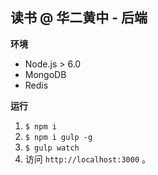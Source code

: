 **读书 @ 华二黄中 - 后端**
-
**环境**
- Node.js > 6.0
- MongoDB
- Redis

**运行**
1. `$ npm i`
2. `$ npm i gulp -g`
3. `$ gulp watch`
4. 访问 `http://localhost:3000` 。